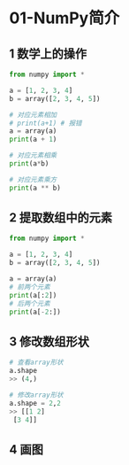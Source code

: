# 01-NumPy简介

## 1 数学上的操作

```python
from numpy import *

a = [1, 2, 3, 4]
b = array([2, 3, 4, 5])

# 对应元素相加
# print(a+1) # 报错
a = array(a)
print(a + 1)

# 对应元素相乘
print(a*b)

# 对应元素乘方
print(a ** b)
```

## 2 提取数组中的元素

```python
from numpy import *

a = [1, 2, 3, 4]
b = array([2, 3, 4, 5])

a = array(a)
# 前两个元素
print(a[:2])
# 后两个元素
print(a[-2:])
```

## 3 修改数组形状

```python
# 查看array形状
a.shape
>> (4,)

# 修改array形状
a.shape = 2,2
>> [[1 2]
 [3 4]]
```

## 4 画图



